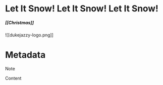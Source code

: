 # Let It Snow! Let It Snow! Let It Snow!
##### [[Christmas]]

![[dukejazzy-logo.png]]




# Metadata
> [!NOTE]
> Content